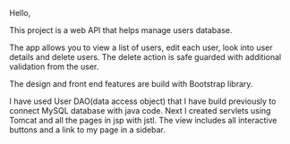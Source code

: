 Hello,

This project is a web API that helps manage users database.

The app allows you to view a list of users, edit each user, look into user details and delete users. 
The delete action is safe guarded with additional validation from the user.

The design and front end features are build with Bootstrap library.

I have used User DAO(data access object) that I have build previously to connect MySQL database with java code.
Next I created servlets using Tomcat and all the pages in jsp with jstl.
The view includes all interactive buttons and a link to my page in a sidebar.




